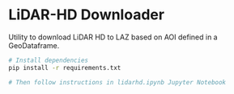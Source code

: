 # LiDAR-HD Downloader

Utility to download LiDAR HD to LAZ based on AOI defined in a GeoDataframe.

```bash
# Install dependencies
pip install -r requirements.txt

# Then follow instructions in lidarhd.ipynb Jupyter Notebook
```